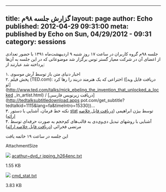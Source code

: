 ----------
title: گزارش جلسه ۹۸م
layout: page
author: Echo
published: 2012-04-29 09:31:00
meta: published by Echo on Sun, 04/29/2012 - 09:31
category: sessions
----------
جلسه ۹۸م گروه کاربران در ساعت ۱۷ روز شنبه ۹ اردیبهشت‌ماه ۱۳۹۱ با حضور تعدادی
از اعضای آن در شرکت معیار گستر توس برگزار شد موضوعاتی که در این جلسه به آن‌ها
پرداخته شد عبارتند از:  


<!--more-->



۱. اخبار دنیای متن باز توسط آرش موسوی  
۲. پخش فیلم (TED.com): اختراعی که یک هنرمند دربند را رها کرد ([دریافت فایل وید
ئو](http://www.ted.com/talks/mick_ebeling_the_invention_that_unlocked_a_locked
_in_artist.html) / [دریافت زیر‌نویس فارسی](http://tedtalksubtitledownload.apps
pot.com/get_subtitle?tedtalkid=1115&lang=fa&timeIntro=15330))...  
۳. نکته خط فرمان، آشنایی با دستور [stat](http://linux.die.net/man/1/stat) توسط
بیژن ابراهیمی ([دریافت فایل خلاصه ارائه](../system/files/cmd_stat.txt))  
۴. آشنایی با روشهای تبدیل دی‌وی‌دی به قالب‌های کم‌حجم به صورت حرفه‌ای توسط
مرتضی فخرائی ([دریافت فایل خلاصه
ارائه](../system/files/acathur~dvd_ripping_h264enc.txt))  


این جلسه در ساعت ۱۹ خاتمه یافت

AttachmentSize

![](http://www.mashhadlug.org/modules/file/icons/textplain.png) [acathur~dvd_r
ipping_h264enc.txt](../system/files/acathur~dvd_ripping_h264enc.txt)

1.55 KB

![](http://www.mashhadlug.org/modules/file/icons/textplain.png)
[cmd_stat.txt](../system/files/cmd_stat.txt)

3.83 KB
